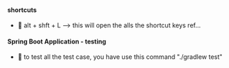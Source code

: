 
#### shortcuts

- :wine_glass:  alt + shft + L --> this will open the alls the shortcut keys ref...

#### Spring Boot Application - testing
- :wine_glass: to test all the test case, you have use this command "./gradlew test"
